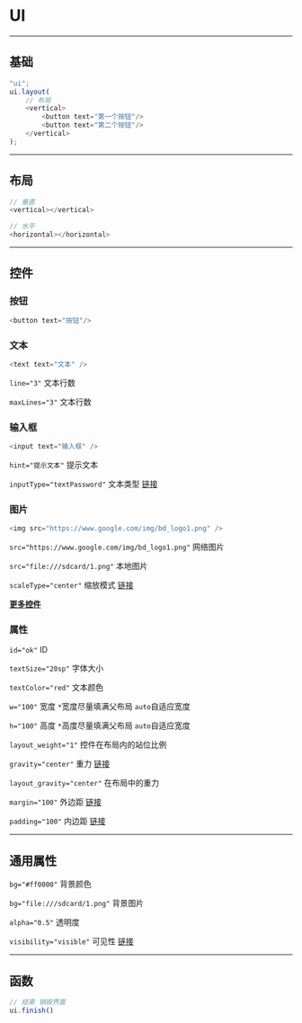 # UI


---
## 基础

```javascript
"ui";
ui.layout(
    // 布局
    <vertical>
        <button text="第一个按钮"/>
        <button text="第二个按钮"/>
    </vertical>
);
```

---
## 布局

```javascript
// 垂直
<vertical></vertical>

// 水平
<horizontal></horizontal>
```


---
## 控件

### 按钮

```javascript
<button text="按钮"/>
```

### 文本

```javascript
<text text="文本" />
```

`line="3"`  文本行数

`maxLines="3"`  文本行数

### 输入框

```javascript
<input text="输入框" />
```

`hint="提示文本"`  提示文本

`inputType="textPassword"`  文本类型  [链接](http://doc.autoxjs.com/#/ui?id=inputtype)

### 图片

```javascript
<img src="https://www.google.com/img/bd_logo1.png" />
```

`src="https://www.google.com/img/bd_logo1.png"`  网络图片

`src="file:///sdcard/1.png"`  本地图片

`scaleType="center"`  缩放模式  [链接](http://doc.autoxjs.com/#/ui?id=scaletype)


**[更多控件](http://doc.autoxjs.com/#/ui?id=勾选框控件-checkbox)**


### 属性

`id="ok"`  ID

`textSize="20sp"`  字体大小

`textColor="red"`  文本颜色

`w="100"`  宽度  `*`宽度尽量填满父布局  `auto`自适应宽度

`h="100"`  高度  `*`高度尽量填满父布局  `auto`自适应宽度

`layout_weight="1"`  控件在布局内的站位比例

`gravity="center"`  重力 [链接](http://doc.autoxjs.com/#/ui?id=gravity)

`layout_gravity="center"`  在布局中的重力

`margin="100"`  外边距  [链接](http://doc.autoxjs.com/#/ui?id=margin)

`padding="100"`  内边距  [链接](http://doc.autoxjs.com/#/ui?id=padding)


---
## 通用属性

`bg="#ff0000"`  背景颜色

`bg="file:///sdcard/1.png"`  背景图片

`alpha="0.5"`  透明度

`visibility="visible"`  可见性  [链接](http://doc.autoxjs.com/#/ui?id=visibility)

---
## 函数

```javascript
// 结束 销毁界面
ui.finish()
```












